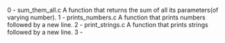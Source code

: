 0 - sum_them_all.c
	A function that returns the sum of all its parameters(of varying number).
1 - prints_numbers.c
	A function that prints numbers followed by a new line.
2 - print_strings.c
	A function that prints strings followed by a new line.
3 - 

